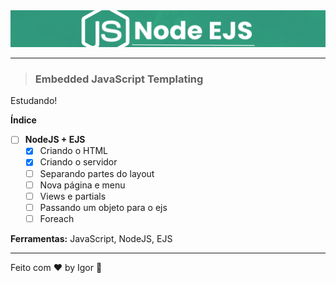 <div align="center">
  <a href="#">
    <img alt="Rocketseat" src=".github/logo.png"/>
  </a>
</div>

---

> ### **Embedded JavaScript Templating**

<div style="">
  <p>  
    Estudando!
  </p>
</div>

**Índice**

  - [ ] **NodeJS + EJS**
    - [X] Criando o HTML
    - [X] Criando o servidor
    - [ ] Separando partes do layout
    - [ ] Nova página e menu
    - [ ] Views e partials
    - [ ] Passando um objeto para o ejs
    - [ ] Foreach

<div style="">
  <p>
    <strong>Ferramentas:</strong> JavaScript, NodeJS, EJS
  </p>
</div>

---

Feito com ❤ by Igor 🖖